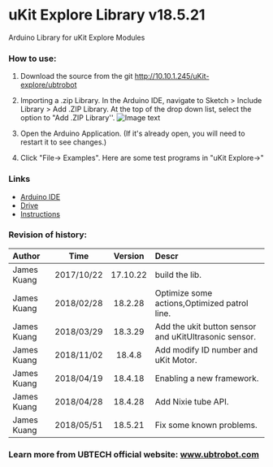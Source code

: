 # uKit Explore Library v18.5.21

Arduino Library for uKit Explore Modules

### How to use:

1. Download the source from the git http://10.10.1.245/uKit-explore/ubtrobot

2. Importing a .zip Library. In the Arduino IDE, navigate to Sketch > Include Library > Add .ZIP Library. At the top of the drop down list, select the option to "Add .ZIP Library''.
![Image text](http://10.10.1.245/uKit-explore/Course/blob/master/image/lib.jpg)
3. Open the Arduino Application. (If it's already open, you will need to restart it to see changes.)

4. Click "File-> Examples". Here are some test programs in "uKit Explore->"

### Links
- [Arduino IDE](https://www.arduino.cc/en/Main/Software)
- [Drive](http://www.wch.cn/downfile/65)
- [Instructions](http://10.10.1.245/uKit-explore/Course/blob/master/uKit_Explore_Course_CN.pdf)  
   
### Revision of history:

|Author      |       Time      |   Version    |    Descr     |
|:--------   |      :-----:    |   :----:     |    :-----    |
|James Kuang |     2017/10/22  |   17.10.22   |    build the  lib.|
|James Kuang |     2018/02/28  |   18.2.28    |    Optimize some actions,Optimized patrol line.|
|James Kuang |     2018/03/29  |   18.3.29    |    Add the ukit button sensor and uKitUltrasonic sensor.|
|James Kuang |     2018/11/02  |   18.4.8     |    Add modify ID number and uKit Motor.|
|James Kuang |     2018/04/19  |   18.4.18    |    Enabling a new framework.|
|James Kuang |     2018/04/28  |   18.4.28    |    Add Nixie tube API.|
|James Kuang |     2018/05/51  |   18.5.21    |    Fix some known problems.|


### Learn more from UBTECH official website: www.ubtrobot.com
